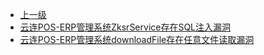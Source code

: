 * [上一级](docs/wy876_poc/)
* [云连POS-ERP管理系统ZksrService存在SQL注入漏洞](docs/wy876_poc/%E4%BA%91%E8%BF%9EPOS-ERP%E7%AE%A1%E7%90%86%E7%B3%BB%E7%BB%9F/%E4%BA%91%E8%BF%9EPOS-ERP%E7%AE%A1%E7%90%86%E7%B3%BB%E7%BB%9FZksrService%E5%AD%98%E5%9C%A8SQL%E6%B3%A8%E5%85%A5%E6%BC%8F%E6%B4%9E.md)
* [云连POS-ERP管理系统downloadFile存在任意文件读取漏洞](docs/wy876_poc/%E4%BA%91%E8%BF%9EPOS-ERP%E7%AE%A1%E7%90%86%E7%B3%BB%E7%BB%9F/%E4%BA%91%E8%BF%9EPOS-ERP%E7%AE%A1%E7%90%86%E7%B3%BB%E7%BB%9FdownloadFile%E5%AD%98%E5%9C%A8%E4%BB%BB%E6%84%8F%E6%96%87%E4%BB%B6%E8%AF%BB%E5%8F%96%E6%BC%8F%E6%B4%9E.md)
